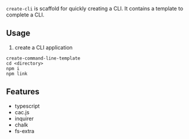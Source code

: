 `create-cli` is scaffold for quickly creating a CLI. It contains a template to complete a CLI.

## Usage

1. create a CLI application
```shell
create-command-line-template
cd <directory>
npm i
npm link
```

## Features
- typescript
- cac.js
- inquirer
- chalk
- fs-extra
